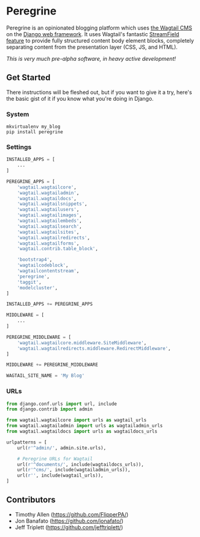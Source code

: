 # Peregrine

Peregrine is an opinionated blogging platform which uses [the Wagtail CMS](https://wagtail.io) on the [Django web framework](https://www.djangoproject.com). It uses Wagtail's fantastic [StreamField feature](http://docs.wagtail.io/en/v1.13/topics/streamfield.html) to provide fully structured content body element blocks, completely separating content from the presentation layer (CSS, JS, and HTML).

*This is very much pre-alpha software, in heavy active development!*

## Get Started

There instructions will be fleshed out, but if you want to give it a try, here's the basic gist of it if you know what you're doing in Django.

### System

```shell
mkvirtualenv my_blog
pip install peregrine
```

### Settings

```python
INSTALLED_APPS = [
    ...
]

PEREGRINE_APPS = [
    'wagtail.wagtailcore',
    'wagtail.wagtailadmin',
    'wagtail.wagtaildocs',
    'wagtail.wagtailsnippets',
    'wagtail.wagtailusers',
    'wagtail.wagtailimages',
    'wagtail.wagtailembeds',
    'wagtail.wagtailsearch',
    'wagtail.wagtailsites',
    'wagtail.wagtailredirects',
    'wagtail.wagtailforms',
    'wagtail.contrib.table_block',

    'bootstrap4',
    'wagtailcodeblock',
    'wagtailcontentstream',
    'peregrine',
    'taggit',
    'modelcluster',
]

INSTALLED_APPS += PEREGRINE_APPS

MIDDLEWARE = [
    ...
]

PEREGRINE_MIDDLEWARE = [
    'wagtail.wagtailcore.middleware.SiteMiddleware',
    'wagtail.wagtailredirects.middleware.RedirectMiddleware',
]

MIDDLEWARE += PEREGRINE_MIDDLEWARE

WAGTAIL_SITE_NAME = 'My Blog'
```

### URLs

```python
from django.conf.urls import url, include
from django.contrib import admin

from wagtail.wagtailcore import urls as wagtail_urls
from wagtail.wagtailadmin import urls as wagtailadmin_urls
from wagtail.wagtaildocs import urls as wagtaildocs_urls

urlpatterns = [
    url(r'^admin/', admin.site.urls),

    # Peregrine URLs for Wagtail
    url(r'^documents/', include(wagtaildocs_urls)),
    url(r'^cms/', include(wagtailadmin_urls)),
    url(r'', include(wagtail_urls)),
]
```

## Contributors

* Timothy Allen (https://github.com/FlipperPA/)
* Jon Banafato (https://github.com/jonafato/)
* Jeff Triplett (https://github.com/jefftriplett/)
